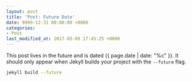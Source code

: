 ```yaml
---
layout: post
title: 'Post: Future Date'
date: 9999-12-31 00:00:00 +0000
categories:
- Post
last_modified_at: 2017-03-09 17:45:25 +0000
---
```


This post lives in the future and is dated {{ page.date | date: "%c" }}. It should only appear when Jekyll builds your project with the `--future` flag.

```bash
jekyll build --future
```